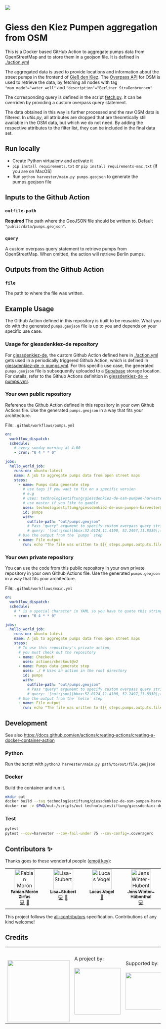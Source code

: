 ![](https://img.shields.io/badge/Built%20with%20%E2%9D%A4%EF%B8%8F-at%20Technologiestiftung%20Berlin-blue)

# Giess den Kiez Pumpen aggregation from OSM

This is a Docker based GitHub Action to aggregate pumps data from OpenStreetMap and to store them in a geojson file. It is defined in [./action.yml](./action.yml)

The aggregated data is used to provide locations and information about the street pumps in the frontend of [Gieß den Kiez](https://github.com/technologiestiftung/giessdenkiez-de).
The [Overpass API](http://overpass-api.de) for OSM is used to retrieve the data, by fetching all nodes with tag `"man_made"="water_well"` and `"description"="Berliner Straßenbrunnen"`.

The corresponding query is defined in the script [fetch.py](/fetch.py). It can be overriden by providing a custom overpass query statement.

The data obtained in this way is further processed and the raw OSM data is filtered. In _utils.py_, all attributes are dropped that are theoretically still available in the OSM data, but which we do not need. By adding the respective attributes to the filter list, they can be included in the final data set.

## Run locally
- Create Python virtualenv and activate it
- `pip install requirements.txt` or `pip install requirements-mac.txt` (if you are on MacOS)
- Run `python harvester/main.py pumps.geojson` to generate the pumps.geojson file

## Inputs to the Github Action

### `outfile-path`

**Required** The path where the GeoJSON file should be written to. Default `"public/data/pumps.geojson"`.

### `query`

A custom overpass query statement to retrieve pumps from OpenStreetMap. When omitted, the action will retrieve Berlin pumps.

## Outputs from the Github Action

### `file`

The path to where the file was written.

## Example Usage
The Github Action defined in this repository is built to be reusable. What you do with the generated `pumps.geojson` file is up to you and depends on your specific use case.

### Usage for giessdenkiez-de repository
For [giessdenkiez-de](https://github.com/technologiestiftung/giessdenkiez-de), the custom Github Action defined here in [./action.yml](./action.yml) gets used in a periodically triggered Github Action, 
which is defined in [giessdenkiez-de -> pumps.yml](https://github.com/technologiestiftung/giessdenkiez-de/blob/master/.github/workflows/pumps.yml).
For this specific use case, the generated `pumps.geojson` file is subsequently uploaded to a [Supabase](https://supabase.com/) storage location. For details, refer to the Github Actions definition in [giessdenkiez-de -> pumps.yml](https://github.com/technologiestiftung/giessdenkiez-de/blob/master/.github/workflows/pumps.yml). 

### Your own public repository
Reference the Github Action defined in this repository in your own Github Actions file. Use the generated `pumps.geojson` in a way that fits your architecture.

File: `.github/workflows/pumps.yml`

```yml
on:
  workflow_dispatch:
  schedule:
    # every sunday morning at 4:00
    - cron: "0 4 * * 0"

jobs:
  hello_world_job:
    runs-on: ubuntu-latest
    name: A job to aggregate pumps data from open street maps
    steps:
      - name: Pumps data generate step
        # use tags if you want to fix on a specific version
        # e.g
        # uses: technologiestiftung/giessdenkiez-de-osm-pumpen-harvester@1.2.0
        # use master if you like to gamble
        uses: technologiestiftung/giessdenkiez-de-osm-pumpen-harvester@master
        id: pumps
        with:
          outfile-path: "out/pumps.geojson"
          # Pass "query" argument to specify custom overpass query string (see example below for the city of Magdeburg)
          # query: '[out:json][bbox:52.0124,11.4100, 52.2497,11.8330];(node["man_made"="water_well"];);out;>;out;'
      # Use the output from the `pumps` step
      - name: File output
        run: echo "The file was written to ${{ steps.pumps.outputs.file }}"
```

### Your own private repository
You can use the code from this public repository in your own private repository in your own Github Actions file. Use the generated `pumps.geojson` in a way that fits your architecture.

File: `.github/workflows/main.yml`

```yml
on:
  workflow_dispatch:
  schedule:
    # * is a special character in YAML so you have to quote this string
    - cron: "0 4 * * 0"

jobs:
  hello_world_job:
    runs-on: ubuntu-latest
    name: A job to aggregate pumps data from open street maps
    steps:
      # To use this repository's private action,
      # you must check out the repository
      - name: Checkout
        uses: actions/checkout@v2
      - name: Pumps data generate step
        uses: ./ # Uses an action in the root directory
        id: pumps
        with:
          outfile-path: "out/pumps.geojson"
          # Pass "query" argument to specify custom overpass query string (see example below for the city of Magdeburg)
          # query: '[out:json][bbox:52.0124,11.4100, 52.2497,11.8330];(node["man_made"="water_well"];);out;>;out;'
      # Use the output from the `hello` step
      - name: File output
        run: echo "The file was written to ${{ steps.pumps.outputs.file }}"
```

## Development

See also https://docs.github.com/en/actions/creating-actions/creating-a-docker-container-action

### Python

Run the script with `python3 harvester/main.py path/to/out/file.geojson`

### Docker

Build the container and run it.

```bash
mkdir out
docker build --tag technologiestiftung/giessdenkiez-de-osm-pumpen-harvester .
docker run -v $PWD/out:/scripts/out technologiestiftung/giessdenkiez-de-osm-pumpen-harvester path/scripts/out/outfile.json
```

### Test

```bash
pytest
pytest --cov=harvester --cov-fail-under 75 --cov-config=.coveragerc
```

## Contributors ✨

Thanks goes to these wonderful people ([emoji key](https://allcontributors.org/docs/en/emoji-key)):

<!-- ALL-CONTRIBUTORS-LIST:START - Do not remove or modify this section -->
<!-- prettier-ignore-start -->
<!-- markdownlint-disable -->
<table>
  <tbody>
    <tr>
      <td align="center" valign="top" width="14.28%"><a href="https://fabianmoronzirfas.me/"><img src="https://avatars.githubusercontent.com/u/315106?v=4?s=64" width="64px;" alt="Fabian Morón Zirfas"/><br /><sub><b>Fabian Morón Zirfas</b></sub></a><br /><a href="https://github.com/technologiestiftung/giessdenkiez-de-osm-pumpen-harvester/commits?author=ff6347" title="Code">💻</a> <a href="https://github.com/technologiestiftung/giessdenkiez-de-osm-pumpen-harvester/commits?author=ff6347" title="Documentation">📖</a></td>
      <td align="center" valign="top" width="14.28%"><a href="https://github.com/Lisa-Stubert"><img src="https://avatars.githubusercontent.com/u/61182572?v=4?s=64" width="64px;" alt="Lisa-Stubert"/><br /><sub><b>Lisa-Stubert</b></sub></a><br /><a href="https://github.com/technologiestiftung/giessdenkiez-de-osm-pumpen-harvester/commits?author=Lisa-Stubert" title="Code">💻</a> <a href="https://github.com/technologiestiftung/giessdenkiez-de-osm-pumpen-harvester/commits?author=Lisa-Stubert" title="Documentation">📖</a></td>
      <td align="center" valign="top" width="14.28%"><a href="https://github.com/vogelino"><img src="https://avatars.githubusercontent.com/u/2759340?v=4?s=64" width="64px;" alt="Lucas Vogel"/><br /><sub><b>Lucas Vogel</b></sub></a><br /><a href="https://github.com/technologiestiftung/giessdenkiez-de-osm-pumpen-harvester/commits?author=vogelino" title="Documentation">📖</a></td>
      <td align="center" valign="top" width="14.28%"><a href="https://github.com/JensWinter"><img src="https://avatars.githubusercontent.com/u/6548550?v=4?s=64" width="64px;" alt="Jens Winter-Hübenthal"/><br /><sub><b>Jens Winter-Hübenthal</b></sub></a><br /><a href="https://github.com/technologiestiftung/giessdenkiez-de-osm-pumpen-harvester/commits?author=JensWinter" title="Code">💻</a></td>
    </tr>
  </tbody>
</table>

<!-- markdownlint-restore -->
<!-- prettier-ignore-end -->

<!-- ALL-CONTRIBUTORS-LIST:END -->

This project follows the [all-contributors](https://github.com/all-contributors/all-contributors) specification. Contributions of any kind welcome!

## Credits

<table>
  <tr>
    <td>
      <a src="https://citylab-berlin.org/en/start/">
        <br />
        <br />
        <img width="200" src="https://logos.citylab-berlin.org/logo-citylab-berlin.svg" />
      </a>
    </td>
    <td>
      A project by: <a src="https://www.technologiestiftung-berlin.de/en/">
        <br />
        <br />
        <img width="150" src="https://logos.citylab-berlin.org/logo-technologiestiftung-berlin-en.svg" />
      </a>
    </td>
    <td>
      Supported by:
      <br />
      <br />
      <img width="120" src="https://logos.citylab-berlin.org/logo-berlin.svg" />
    </td>
  </tr>
</table>

